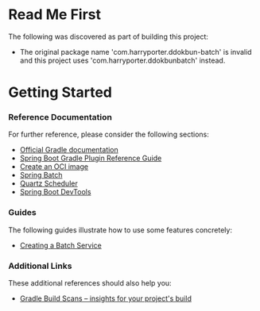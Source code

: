 # Read Me First
The following was discovered as part of building this project:

* The original package name 'com.harryporter.ddokbun-batch' is invalid and this project uses 'com.harryporter.ddokbunbatch' instead.

# Getting Started

### Reference Documentation
For further reference, please consider the following sections:

* [Official Gradle documentation](https://docs.gradle.org)
* [Spring Boot Gradle Plugin Reference Guide](https://docs.spring.io/spring-boot/docs/2.7.5/gradle-plugin/reference/html/)
* [Create an OCI image](https://docs.spring.io/spring-boot/docs/2.7.5/gradle-plugin/reference/html/#build-image)
* [Spring Batch](https://docs.spring.io/spring-boot/docs/2.7.5/reference/htmlsingle/#howto.batch)
* [Quartz Scheduler](https://docs.spring.io/spring-boot/docs/2.7.5/reference/htmlsingle/#io.quartz)
* [Spring Boot DevTools](https://docs.spring.io/spring-boot/docs/2.7.5/reference/htmlsingle/#using.devtools)

### Guides
The following guides illustrate how to use some features concretely:

* [Creating a Batch Service](https://spring.io/guides/gs/batch-processing/)

### Additional Links
These additional references should also help you:

* [Gradle Build Scans – insights for your project's build](https://scans.gradle.com#gradle)

